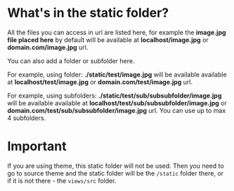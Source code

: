 # What's in the static folder?

All the files you can access in url are listed here, for example the **image.jpg file placed here** by default will be available at **localhost/image.jpg** or **domain.com/image.jpg** url.

You can also add a folder or subfolder here.

For example, using folder: **./static/test/image.jpg** will be available available at **localhost/test/image.jpg** or **domain.com/test/image.jpg** url.

For example, using subfolders: **./static/test/sub/subsubfolder/image.jpg** will be available available at **localhost/test/sub/subsubfolder/image.jpg** or **domain.com/test/sub/subsubfolder/image.jpg** url. You can use up to max 4 subfolders.

# Important

If you are using theme, this static folder will not be used. Then you need to go to source theme and the static folder will be the `/static` folder there, or if it is not there - the `views/src` folder.
